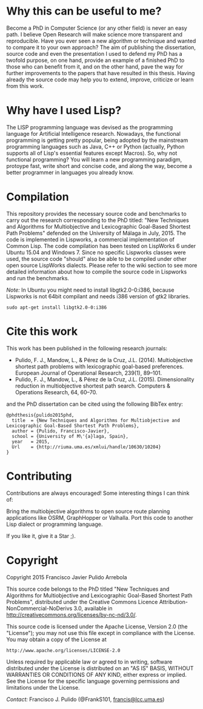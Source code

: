 # Why this can be useful to me?

Become a PhD in Computer Science (or any other field) is never an easy path. I believe Open Research will make science more transparent and reproducible. Have you ever seen a new algorithm or technique and wanted to compare it to your own approach? The aim of publishing the dissertation, source code and even the presentation I used to defend my PhD has a twofold purpose, on one hand, provide an example of a finished PhD to those who can benefit from it, and on the other hand, pave the way for further improvements to the papers that have resulted in this thesis. Having already the source code may help you to extend, improve, criticize or learn from this work.

# Why have I used Lisp?

The LISP programming language was devised as the programming language for Artificial Intelligence research. Nowadays, the functional programming is getting pretty popular, being adopted by the mainstream programming languages such as Java, C++ or Python (actually, Python supports all of Lisp's essential features except Macros). So, why not functional programming? You will learn a new programming paradigm, protoype fast, write short and concise code, and along the way, become a better programmer in languages you already know.


# Compilation

This repository provides the necessary source code and benchmarks to carry out the research corresponding to the PhD titled: "New Techniques and Algorithms for Multiobjective and Lexicographic Goal-Based Shortest Path Problems" defended on the University of Málaga in July, 2015. The code is implemented in  Lispworks, a commercial implementation of Common Lisp. The code compilation has been tested on LispWorks 6 under Ubuntu 15.04 and Windows 7. Since no specific Lispworks classes were used, the source code "should" also be able to be compiled under other open source LispWorks dialects. Please refer to the wiki section to see more detailed information about how to compile the source code in Lispworks and run the benchmarks.

_Note:_ In Ubuntu you might need to install libgtk2.0-0:i386, because Lispworks is not 64bit compilant and needs i386 version of gtk2 libraries.

<pre><code>sudo apt-get install libgtk2.0-0:i386 </code></pre>

# Cite this work

This work has been published in the following research journals:

- Pulido, F. J., Mandow, L., & Pérez de la Cruz, J.L. (2014). Multiobjective shortest path
problems with lexicographic goal-based preferences. European Journal of Operational
Research, 239(1), 89–101.
- Pulido, F. J., Mandow, L., & Pérez de la Cruz, J.L. (2015). Dimensionality reduction in
multiobjective shortest path search. Computers & Operations Research, 64, 60–70.

and the PhD dissertation can be cited using the following BibTex entry:

```
@phdthesis{pulido2015phd,
  title  = {New Techniques and Algorithms for Multiobjective and Lexicographic Goal-Based Shortest Path Problems},
  author = {Pulido, Francisco-Javier},
  school = {University of M\'{a}laga, Spain},
  year   = 2015,
  Url    = {http://riuma.uma.es/xmlui/handle/10630/10204}
}
```

# Contributing

Contributions are always encouraged! Some interesting things I can think of:

Bring the multiobjective algorithms to open source route planning applications like OSRM, GraphHopper or Valhalla.
Port this code to another Lisp dialect or programming language.
 
If you like it, give it a Star ;).

# Copyright

Copyright 2015 Francisco Javier Pulido Arrebola

This source code belongs to the PhD titled "New Techniques and Algorithms for Multiobjective and Lexicographic Goal-Based Shortest Path Problems", 
distributed under the Creative Commons Licence Attribution-NonCommercial-NoDerivs 3.0, available in http://creativecommons.org/licenses/by-nc-nd/3.0/. 

This source code is licensed under the Apache License, Version 2.0 (the "License");
you may not use this file except in compliance with the License.
You may obtain a copy of the License at

    http://www.apache.org/licenses/LICENSE-2.0

Unless required by applicable law or agreed to in writing, software
distributed under the License is distributed on an "AS IS" BASIS,
WITHOUT WARRANTIES OR CONDITIONS OF ANY KIND, either express or implied.
See the License for the specific language governing permissions and
limitations under the License.

_Contact:_ Francisco J. Pulido (@FrankS101, <francis@lcc.uma.es>)


